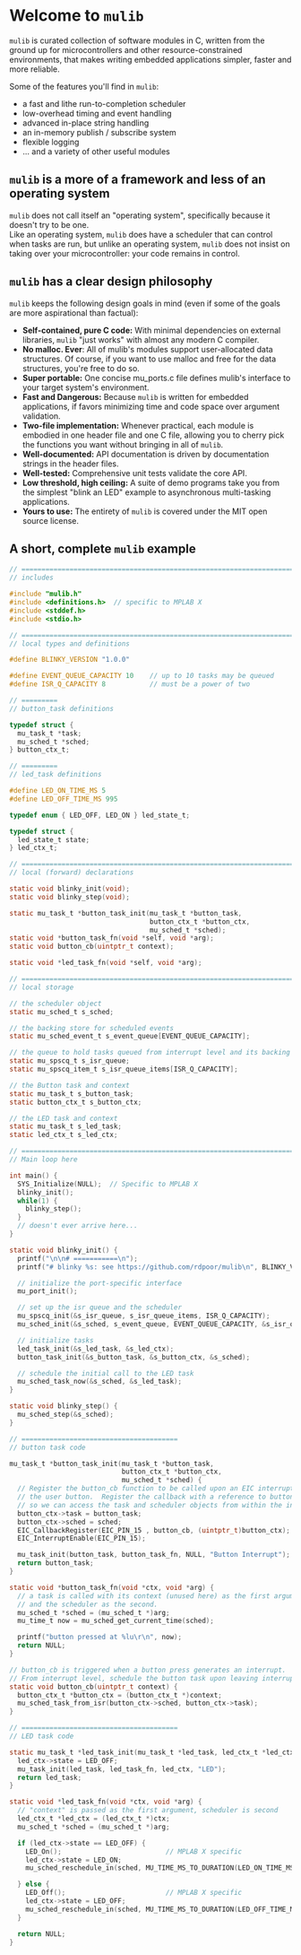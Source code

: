 # Welcome to `mulib`
`mulib` is curated collection of software modules in C, written from the ground up for microcontrollers and other resource-constrained environments,
that makes writing embedded applications simpler, faster and more reliable.

Some of the features you'll find in `mulib`:

* a fast and lithe run-to-completion scheduler
* low-overhead timing and event handling
* advanced in-place string handling
* an in-memory publish / subscribe system
* flexible logging
* ... and a variety of other useful modules

## `mulib` is a more of a framework and less of an operating system
`mulib` does not call itself an "operating system", specifically because it doesn't try to be one.  
Like an operating system, `mulib` does have a scheduler that can control when tasks are run, but 
unlike an operating system, `mulib` does not insist on taking over your microcontroller: your code
remains in control.  

## `mulib` has a clear design philosophy

`mulib` keeps the following design goals in mind (even if some of the goals are more aspirational than factual):

* **Self-contained, pure C code:** With minimal dependencies on external libraries, `mulib` "just works" with 
  almost any modern C compiler.
* **No malloc. Ever**: All of mulib's modules support user-allocated data structures.  Of course, if you want
  to use malloc and free for the data structures, you're free to do so.
* **Super portable:** One concise mu_ports.c file defines mulib's interface to your target system's environment.
* **Fast and Dangerous:** Because `mulib` is written for embedded applications, if favors minimizing time and 
  code space over argument validation.
* **Two-file implementation:** Whenever practical, each module is embodied in one header file and one C file,
  allowing you to cherry pick the functions you want without bringing in all of `mulib`.
* **Well-documented:** API documentation is driven by documentation strings in the header files.
* **Well-tested:** Comprehensive unit tests validate the core API.
* **Low threshold, high ceiling:** A suite of demo programs take you from the simplest "blink an LED" example 
  to asynchronous multi-tasking applications.
* **Yours to use:** The entirety of `mulib` is covered under the MIT open source license.

## A short, complete `mulib` example

```c
// =============================================================================
// includes

#include "mulib.h"
#include <definitions.h>  // specific to MPLAB X
#include <stddef.h>
#include <stdio.h>

// =============================================================================
// local types and definitions

#define BLINKY_VERSION "1.0.0"

#define EVENT_QUEUE_CAPACITY 10    // up to 10 tasks may be queued
#define ISR_Q_CAPACITY 8           // must be a power of two

// =========
// button_task definitions

typedef struct {
  mu_task_t *task;
  mu_sched_t *sched;
} button_ctx_t;

// =========
// led_task definitions

#define LED_ON_TIME_MS 5
#define LED_OFF_TIME_MS 995

typedef enum { LED_OFF, LED_ON } led_state_t;

typedef struct {
  led_state_t state;
} led_ctx_t;

// =============================================================================
// local (forward) declarations

static void blinky_init(void);
static void blinky_step(void);

static mu_task_t *button_task_init(mu_task_t *button_task,
                                   button_ctx_t *button_ctx,
                                   mu_sched_t *sched);
static void *button_task_fn(void *self, void *arg);
static void button_cb(uintptr_t context);

static void *led_task_fn(void *self, void *arg);

// =============================================================================
// local storage

// the scheduler object
static mu_sched_t s_sched;

// the backing store for scheduled events
static mu_sched_event_t s_event_queue[EVENT_QUEUE_CAPACITY];

// the queue to hold tasks queued from interrupt level and its backing store
static mu_spscq_t s_isr_queue;
static mu_spscq_item_t s_isr_queue_items[ISR_Q_CAPACITY];

// the Button task and context
static mu_task_t s_button_task;
static button_ctx_t s_button_ctx;

// the LED task and context
static mu_task_t s_led_task;
static led_ctx_t s_led_ctx;

// =============================================================================
// Main loop here

int main() {
  SYS_Initialize(NULL);  // Specific to MPLAB X
  blinky_init();  
  while(1) {
    blinky_step();
  }
  // doesn't ever arrive here...
}

static void blinky_init() {
  printf("\n\n# ===========\n");
  printf("# blinky %s: see https://github.com/rdpoor/mulib\n", BLINKY_VERSION);

  // initialize the port-specific interface
  mu_port_init();

  // set up the isr queue and the scheduler
  mu_spscq_init(&s_isr_queue, s_isr_queue_items, ISR_Q_CAPACITY);
  mu_sched_init(&s_sched, s_event_queue, EVENT_QUEUE_CAPACITY, &s_isr_queue);

  // initialize tasks
  led_task_init(&s_led_task, &s_led_ctx);
  button_task_init(&s_button_task, &s_button_ctx, &s_sched);

  // schedule the initial call to the LED task
  mu_sched_task_now(&s_sched, &s_led_task);
}

static void blinky_step() {
  mu_sched_step(&s_sched);
}

// =======================================
// button task code

mu_task_t *button_task_init(mu_task_t *button_task,
                            button_ctx_t *button_ctx,
                            mu_sched_t *sched) {
  // Register the button_cb function to be called upon an EIC interrupt on
  // the user button.  Register the callback with a reference to button_ctx
  // so we can access the task and scheduler objects from within the interrupt.
  button_ctx->task = button_task;
  button_ctx->sched = sched;
  EIC_CallbackRegister(EIC_PIN_15 , button_cb, (uintptr_t)button_ctx);
  EIC_InterruptEnable(EIC_PIN_15);

  mu_task_init(button_task, button_task_fn, NULL, "Button Interrupt");
  return button_task;
}

static void *button_task_fn(void *ctx, void *arg) {
  // a task is called with its context (unused here) as the first argument 
  // and the scheduler as the second.
  mu_sched_t *sched = (mu_sched_t *)arg;
  mu_time_t now = mu_sched_get_current_time(sched);

  printf("button pressed at %lu\r\n", now);
  return NULL;
}

// button_cb is triggered when a button press generates an interrupt.
// From interrupt level, schedule the button task upon leaving interrupt level.
static void button_cb(uintptr_t context) {
  button_ctx_t *button_ctx = (button_ctx_t *)context;
  mu_sched_task_from_isr(button_ctx->sched, button_ctx->task);
}

// =======================================
// LED task code

static mu_task_t *led_task_init(mu_task_t *led_task, led_ctx_t *led_ctx) {
  led_ctx->state = LED_OFF;
  mu_task_init(led_task, led_task_fn, led_ctx, "LED");
  return led_task;
}

static void *led_task_fn(void *ctx, void *arg) {
  // "context" is passed as the first argument, scheduler is second
  led_ctx_t *led_ctx = (led_ctx_t *)ctx;
  mu_sched_t *sched = (mu_sched_t *)arg;

  if (led_ctx->state == LED_OFF) {
    LED_On();                          // MPLAB X specific
    led_ctx->state = LED_ON;
    mu_sched_reschedule_in(sched, MU_TIME_MS_TO_DURATION(LED_ON_TIME_MS));

  } else {
    LED_Off();                         // MPLAB X specific
    led_ctx->state = LED_OFF;
    mu_sched_reschedule_in(sched, MU_TIME_MS_TO_DURATION(LED_OFF_TIME_MS));
  }

  return NULL;
}

```

